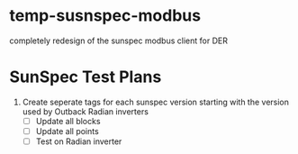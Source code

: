 # temp-susnspec-modbus
completely redesign of the sunspec modbus client for DER

# SunSpec Test Plans

1. Create seperate tags for each sunspec version starting with the version used by Outback Radian inverters
    - [ ] Update all blocks
    - [ ] Update all points
    - [ ] Test on Radian inverter
